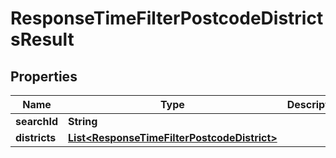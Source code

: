 

# ResponseTimeFilterPostcodeDistrictsResult

## Properties

Name | Type | Description | Notes
------------ | ------------- | ------------- | -------------
**searchId** | **String** |  | 
**districts** | [**List&lt;ResponseTimeFilterPostcodeDistrict&gt;**](ResponseTimeFilterPostcodeDistrict.md) |  | 




